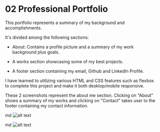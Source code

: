 # 02 Professional Portfolio

This portfolio represents a summary of my background and accomplishments.

It's divided among the following sections:

- About: Contains a profile picture and a summary of my work background plus goals.

- A works section showcasing some of my best projects.

- A footer section containing my email, Github and LinkedIn Profile.

I have learned to utilizing various HTML and CSS features such as flexbox to complete this project and make it both desktop/mobile responsive.

These 2 screenshots represent the about me section. Clicking on "About" shows a summary of my works and clicking on "Contact" takes user to the footer containing my contact information.

md ![alt text](assets/about-me)

md ![alt text](assets/about-me-continued)
